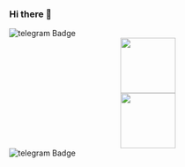 ### Hi there 👋<div id="badges">
  <img src= "https://img.shields.io/badge/telegram-blue?logo=telegram&logoColor=white&style=for-the-badge" alt="telegram Badge"/>
</div>

<!--
**kazakovDanil1/kazakovDanil1** is a ✨ _special_ ✨ repository because its `README.md` (this file) appears on your GitHub profile.



Here are some ideas to get you started:

- 🔭 I’m currently working on ...
- 🌱 I’m currently learning ...
- 👯 I’m looking to collaborate on ...
- 🤔 I’m looking for help with ...
- 💬 Ask me about ...
- 📫 How to reach me: ...
- 😄 Pronouns: ...
- ⚡ Fun fact: ...
-->


<div id="header" align="center">
  <img src="https://media.giphy.com/media/a3CFnRQ6z2M1y/giphy.gif" width="100"/>
</div>

<div id="header" align="center">
  <img src= "https://media.giphy.com/media/9LXK53YbaDpWAGhqTO/giphy.gif" width="100"/>
</div>

<div id="badges">
  <img src= "https://img.shields.io/badge/telegram-blue?logo=telegram&logoColor=white&style=for-the-badge" alt="telegram Badge"/>
</div>
